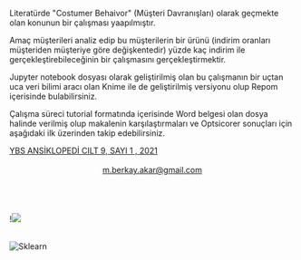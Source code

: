 Literatürde "Costumer Behaivor" (Müşteri Davranışları) olarak geçmekte olan konunun bir çalışması yaapılmıştır. 

Amaç müşterileri analiz edip bu müşterilerin bir ürünü (indirim oranları müşteriden müşteriye göre değişkentedir) yüzde kaç indirim ile gerçekleştirebileceğinin bir çalışmasını gerçekleştirmektir. 

Jupyter notebook dosyası olarak geliştirilmiş olan bu çalışmanın bir uçtan uca  veri bilimi aracı olan Knime ile de geliştirilmiş versiyonu olup Repom içerisinde bulabilirsiniz. 

Çalışma süreci tutorial formatında içerisinde Word belgesi olan dosya halinde verilmiş olup makalenin karşılaştırmaları ve Optsicorer sonuçları için aşağıdaki ilk üzerinden takip edebilirsiniz. 
<br>

<div aling="center">
 <a  href="http://ybsansiklopedi.com/wp-content/uploads/2021/05/Berkay_AKAR-3.pdf" aling="center" >YBS ANSİKLOPEDİ CILT 9, SAYI 1 , 2021</a>
</div>

<br>

 <div align="center">
<a href="m.berkay.akar@gmail.com" aling="center">m.berkay.akar@gmail.com</a><br> 
</div>


<br>
<br>
<br>
<br>
<div aling="center">
!<img src="https://pbs.twimg.com/profile_images/940902877270290432/3_92FwKS_400x400.jpg">
</div>
<br>

![Sklearn](https://upload.wikimedia.org/wikipedia/commons/0/05/Scikit_learn_logo_small.svg)

